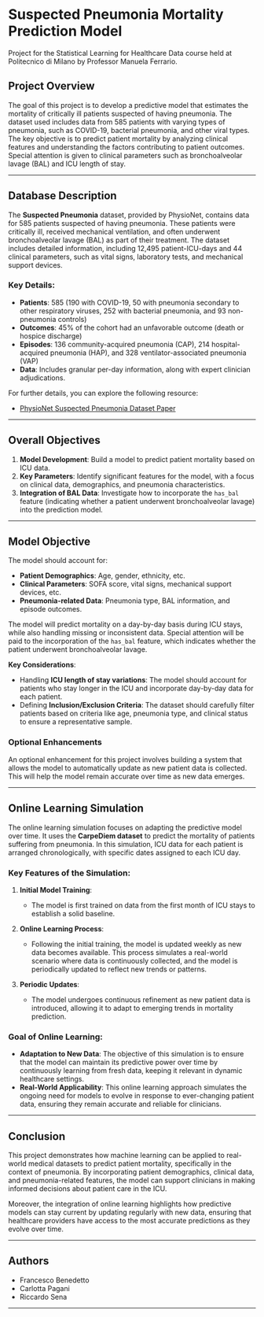 # Suspected Pneumonia Mortality Prediction Model

Project for the Statistical Learning for Healthcare Data course held at Politecnico di Milano by Professor Manuela Ferrario.

## Project Overview

The goal of this project is to develop a predictive model that estimates the mortality of critically ill patients suspected of having pneumonia. The dataset used includes data from 585 patients with varying types of pneumonia, such as COVID-19, bacterial pneumonia, and other viral types. The key objective is to predict patient mortality by analyzing clinical features and understanding the factors contributing to patient outcomes. Special attention is given to clinical parameters such as bronchoalveolar lavage (BAL) and ICU length of stay.

---

## Database Description

The **Suspected Pneumonia** dataset, provided by PhysioNet, contains data for 585 patients suspected of having pneumonia. These patients were critically ill, received mechanical ventilation, and often underwent bronchoalveolar lavage (BAL) as part of their treatment. The dataset includes detailed information, including 12,495 patient-ICU-days and 44 clinical parameters, such as vital signs, laboratory tests, and mechanical support devices.

### Key Details:
- **Patients**: 585 (190 with COVID-19, 50 with pneumonia secondary to other respiratory viruses, 252 with bacterial pneumonia, and 93 non-pneumonia controls)
- **Outcomes**: 45% of the cohort had an unfavorable outcome (death or hospice discharge)
- **Episodes**: 136 community-acquired pneumonia (CAP), 214 hospital-acquired pneumonia (HAP), and 328 ventilator-associated pneumonia (VAP)
- **Data**: Includes granular per-day information, along with expert clinician adjudications.

For further details, you can explore the following resource:
- [PhysioNet Suspected Pneumonia Dataset Paper](https://physionet.org/content/script-carpediem-dataset/1.1.0/)
  
---

## Overall Objectives

1. **Model Development**: Build a model to predict patient mortality based on ICU data.
2. **Key Parameters**: Identify significant features for the model, with a focus on clinical data, demographics, and pneumonia characteristics.
3. **Integration of BAL Data**: Investigate how to incorporate the `has_bal` feature (indicating whether a patient underwent bronchoalveolar lavage) into the prediction model.

---

## Model Objective

The model should account for:

- **Patient Demographics**: Age, gender, ethnicity, etc.
- **Clinical Parameters**: SOFA score, vital signs, mechanical support devices, etc.
- **Pneumonia-related Data**: Pneumonia type, BAL information, and episode outcomes.

The model will predict mortality on a day-by-day basis during ICU stays, while also handling missing or inconsistent data. Special attention will be paid to the incorporation of the `has_bal` feature, which indicates whether the patient underwent bronchoalveolar lavage.

**Key Considerations**:
- Handling **ICU length of stay variations**: The model should account for patients who stay longer in the ICU and incorporate day-by-day data for each patient.
- Defining **Inclusion/Exclusion Criteria**: The dataset should carefully filter patients based on criteria like age, pneumonia type, and clinical status to ensure a representative sample.

### Optional Enhancements
An optional enhancement for this project involves building a system that allows the model to automatically update as new patient data is collected. This will help the model remain accurate over time as new data emerges.

---

## Online Learning Simulation

The online learning simulation focuses on adapting the predictive model over time. It uses the **CarpeDiem dataset** to predict the mortality of patients suffering from pneumonia. In this simulation, ICU data for each patient is arranged chronologically, with specific dates assigned to each ICU day.

### Key Features of the Simulation:

1. **Initial Model Training**:
   - The model is first trained on data from the first month of ICU stays to establish a solid baseline.
   
2. **Online Learning Process**:
   - Following the initial training, the model is updated weekly as new data becomes available. This process simulates a real-world scenario where data is continuously collected, and the model is periodically updated to reflect new trends or patterns.
   
3. **Periodic Updates**:
   - The model undergoes continuous refinement as new patient data is introduced, allowing it to adapt to emerging trends in mortality prediction.

### Goal of Online Learning:

- **Adaptation to New Data**: The objective of this simulation is to ensure that the model can maintain its predictive power over time by continuously learning from fresh data, keeping it relevant in dynamic healthcare settings.
- **Real-World Applicability**: This online learning approach simulates the ongoing need for models to evolve in response to ever-changing patient data, ensuring they remain accurate and reliable for clinicians.

---

## Conclusion

This project demonstrates how machine learning can be applied to real-world medical datasets to predict patient mortality, specifically in the context of pneumonia. By incorporating patient demographics, clinical data, and pneumonia-related features, the model can support clinicians in making informed decisions about patient care in the ICU.

Moreover, the integration of online learning highlights how predictive models can stay current by updating regularly with new data, ensuring that healthcare providers have access to the most accurate predictions as they evolve over time.

---

## Authors

- Francesco Benedetto
- Carlotta Pagani
- Riccardo Sena

---
